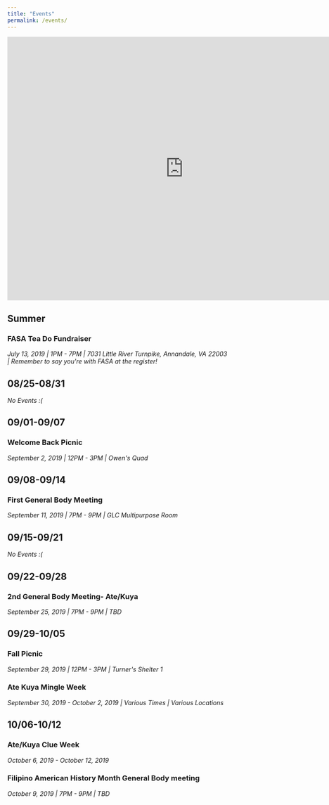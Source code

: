 ```yaml
---
title: "Events"
permalink: /events/
---
```


<iframe src="https://calendar.google.com/calendar/embed?src=vrkp4al2jrseetv1i3mf9rv0r0%40group.calendar.google.com&ctz=America/New_York" style="border: 0" width="800" height="600" frameborder="0" scrolling="no"></iframe>

## Summer

### FASA Tea Do Fundraiser
*July 13, 2019 |
1PM - 7PM |
7031 Little River Turnpike, Annandale, VA 22003 |
Remember to say you're with FASA at the register!*

## 08/25-08/31
*No Events :(*

## 09/01-09/07

### Welcome Back Picnic
*September 2, 2019 |
12PM - 3PM |
Owen's Quad*

## 09/08-09/14

### First General Body Meeting
*September 11, 2019 |
7PM - 9PM |
GLC Multipurpose Room*

## 09/15-09/21
*No Events :(*

## 09/22-09/28

### 2nd General Body Meeting- Ate/Kuya
*September 25, 2019 |
7PM - 9PM |
TBD*

## 09/29-10/05
### Fall Picnic
*September 29, 2019 |
12PM - 3PM |
Turner's Shelter 1*
### Ate Kuya Mingle Week
*September 30, 2019 - October 2, 2019 |
Various Times |
Various Locations*
## 10/06-10/12
### Ate/Kuya Clue Week
*October 6, 2019 - October 12, 2019*
### Filipino American History Month General Body meeting
*October 9, 2019 |
7PM - 9PM |
TBD* 
